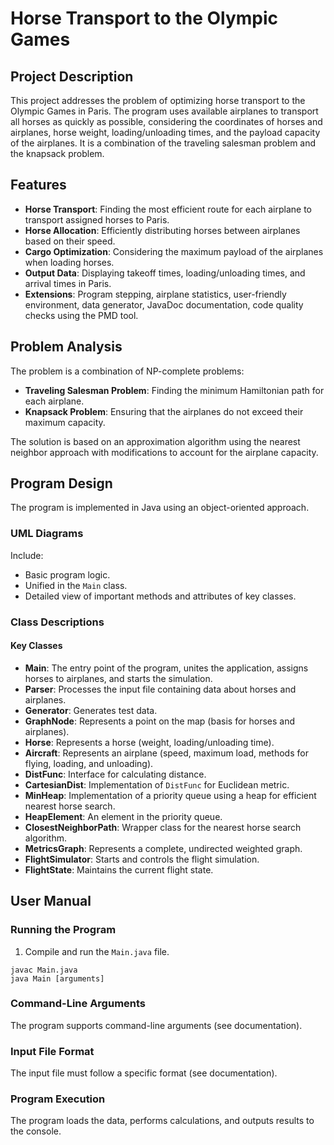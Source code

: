 # Horse Transport to the Olympic Games

## Project Description
This project addresses the problem of optimizing horse transport to the Olympic Games in Paris.
The program uses available airplanes to transport all horses as quickly as possible, considering the coordinates of horses and airplanes, horse weight, loading/unloading times, and the payload capacity of the airplanes.
It is a combination of the traveling salesman problem and the knapsack problem.

## Features
- **Horse Transport**: Finding the most efficient route for each airplane to transport assigned horses to Paris.
- **Horse Allocation**: Efficiently distributing horses between airplanes based on their speed.
- **Cargo Optimization**: Considering the maximum payload of the airplanes when loading horses.
- **Output Data**: Displaying takeoff times, loading/unloading times, and arrival times in Paris.
- **Extensions**: Program stepping, airplane statistics, user-friendly environment, data generator, JavaDoc documentation, code quality checks using the PMD tool.

## Problem Analysis
The problem is a combination of NP-complete problems:
- **Traveling Salesman Problem**: Finding the minimum Hamiltonian path for each airplane.
- **Knapsack Problem**: Ensuring that the airplanes do not exceed their maximum capacity.

The solution is based on an approximation algorithm using the nearest neighbor approach with modifications to account for the airplane capacity.

## Program Design
The program is implemented in Java using an object-oriented approach.

### UML Diagrams
Include:
- Basic program logic.
- Unified in the `Main` class.
- Detailed view of important methods and attributes of key classes.

### Class Descriptions

#### Key Classes
- **Main**: The entry point of the program, unites the application, assigns horses to airplanes, and starts the simulation.
- **Parser**: Processes the input file containing data about horses and airplanes.
- **Generator**: Generates test data.
- **GraphNode**: Represents a point on the map (basis for horses and airplanes).
- **Horse**: Represents a horse (weight, loading/unloading time).
- **Aircraft**: Represents an airplane (speed, maximum load, methods for flying, loading, and unloading).
- **DistFunc**: Interface for calculating distance.
- **CartesianDist**: Implementation of `DistFunc` for Euclidean metric.
- **MinHeap**: Implementation of a priority queue using a heap for efficient nearest horse search.
- **HeapElement**: An element in the priority queue.
- **ClosestNeighborPath**: Wrapper class for the nearest horse search algorithm.
- **MetricsGraph**: Represents a complete, undirected weighted graph.
- **FlightSimulator**: Starts and controls the flight simulation.
- **FlightState**: Maintains the current flight state.

## User Manual

### Running the Program
1. Compile and run the `Main.java` file.

```
javac Main.java
java Main [arguments]
```

### Command-Line Arguments
The program supports command-line arguments (see documentation).

### Input File Format
The input file must follow a specific format (see documentation).

### Program Execution
The program loads the data, performs calculations, and outputs results to the console.
